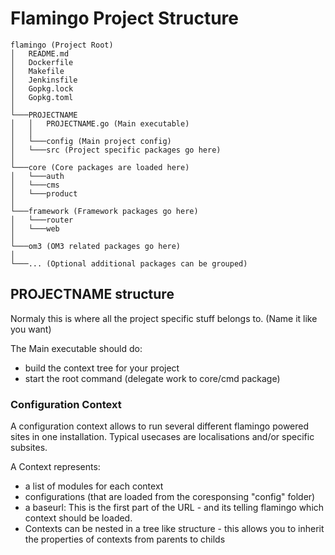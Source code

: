 # Flamingo Project Structure


```
flamingo (Project Root)
│   README.md
│   Dockerfile
│   Makefile
│   Jenkinsfile
│   Gopkg.lock
│   Gopkg.toml
│
└───PROJECTNAME
│   │   PROJECTNAME.go (Main executable)
│   │
│   └───config (Main project config)
│   └───src (Project specific packages go here)       
│   
└───core (Core packages are loaded here)
│   └───auth
│   └───cms
│   └───product
│
└───framework (Framework packages go here)
│   └───router
│   └───web
│
└───om3 (OM3 related packages go here)
│
└───... (Optional additional packages can be grouped)

```

## PROJECTNAME structure

Normaly this is where all the project specific stuff belongs to.
(Name it like you want)

The Main executable should do:
* build the context tree for your project
* start the root command (delegate work to core/cmd package)

### Configuration Context

A configuration context allows to run several different flamingo powered sites in one installation.
Typical usecases are localisations and/or specific subsites.

A Context represents:
* a list of modules for each context
* configurations (that are loaded from the coresponsing "config" folder)
* a baseurl: This is the first part of the URL - and its telling flamingo which context should be loaded.
* Contexts can be nested in a tree like structure - this allows you to inherit the properties of contexts from parents to childs
